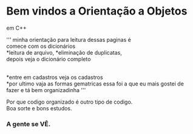 # Bem vindos a Orientação a Objetos
em C++

'''
minha orientação para leitura dessas paginas é
<br>
comece com os dicionários
<br>
*leitura de arquivo,
*eliminação de duplicatas,
<br>
depois veja o dicionário completo

<br>
*entre em cadastros veja os cadastros

<br>
*por ultimo vaja as formas gematricas essa foi a que eu mais gostei de fazer e tá
bem organizadinha
'''

Por que codigo organizado é outro tipo de codigo. 
<br>
Boa sorte e bons estudos.

### A gente se VÊ.
